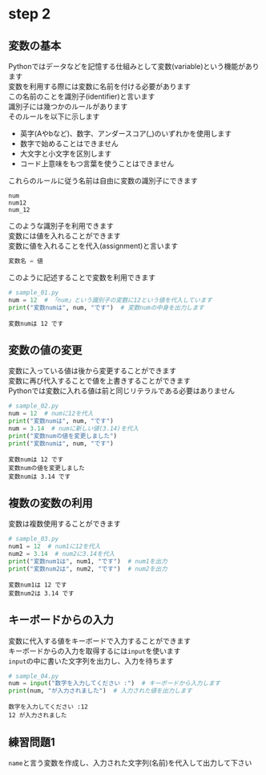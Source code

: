 # step 2

## 変数の基本
Pythonではデータなどを記憶する仕組みとして変数(variable)という機能があります  
変数を利用する際には変数に名前を付ける必要があります  
この名前のことを識別子(identifier)と言います  
識別子には幾つかのルールがあります  
そのルールを以下に示します  

* 英字(Aやbなど)、数字、アンダースコア(_)のいずれかを使用します  
* 数字で始めることはできません  
* 大文字と小文字を区別します  
* コード上意味をもつ言葉を使うことはできません  

これらのルールに従う名前は自由に変数の識別子にできます  

```text
num
num12
num_12
```

このような識別子を利用できます  
変数には値を入れることができます  
変数に値を入れることを代入(assignment)と言います  

```python
変数名 = 値
```

このように記述することで変数を利用できます

```python
# sample_01.py
num = 12  # 「num」という識別子の変数に12という値を代入しています
print("変数numは", num, "です")  # 変数numの中身を出力します
```

```text
変数numは 12 です
```

## 変数の値の変更

変数に入っている値は後から変更することができます  
変数に再び代入することで値を上書きすることができます  
Pythonでは変数に入れる値は前と同じリテラルである必要はありません  

```python
# sample_02.py
num = 12  # numに12を代入
print("変数numは", num, "です")
num = 3.14  # numに新しい値(3.14)を代入
print("変数numの値を変更しました")
print("変数numは", num, "です")
```

```text
変数numは 12 です
変数numの値を変更しました
変数numは 3.14 です
```

## 複数の変数の利用

変数は複数使用することができます  

```python
# sample_03.py
num1 = 12  # num1に12を代入
num2 = 3.14  # num2に3.14を代入
print("変数num1は", num1, "です")  # num1を出力
print("変数num2は", num2, "です")  # num2を出力
```

```text
変数num1は 12 です
変数num2は 3.14 です
```

## キーボードからの入力

変数に代入する値をキーボードで入力することができます  
キーボードからの入力を取得するには`input`を使います  
`input`の中に書いた文字列を出力し、入力を待ちます

```python
# sample_04.py
num = input("数字を入力してください :")  # キーボードから入力します
print(num, "が入力されました")  # 入力された値を出力します
```

```text
数字を入力してください :12
12 が入力されました
```

## 練習問題1

`name`と言う変数を作成し、入力された文字列(名前)を代入して出力して下さい  
